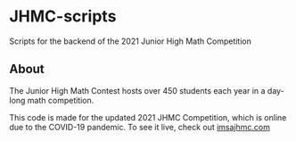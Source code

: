 # JHMC-scripts
Scripts for the backend of the 2021 Junior High Math Competition

## About 
The Junior High Math Contest hosts over 450 students each year in a day-long math competition. 

This code is made for the updated 2021 JHMC Competition, which is online due to the COVID-19 pandemic. To see it live, check out [imsajhmc.com](https://imsajhmc.com)
